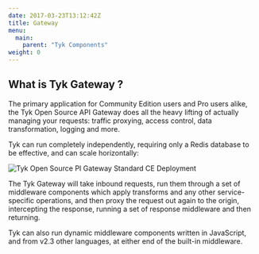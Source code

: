 ```yaml
---
date: 2017-03-23T13:12:42Z
title: Gateway
menu:
  main:
    parent: "Tyk Components"
weight: 0 
---
```


## What is Tyk Gateway ?

The primary application for Community Edition users and Pro users alike, the Tyk Open Source API Gateway does all the heavy lifting of actually managing your requests: traffic proxying, access control, data transformation, logging and more.

Tyk can run completely independently, requiring only a Redis database to be effective, and can scale horizontally:

![Tyk Open Source PI Gateway Standard CE Deployment][1]

The Tyk Gateway will take inbound requests, run them through a set of middleware components which apply transforms and any other service-specific operations, and then proxy the request out again to the origin, intercepting the response, running a set of response middleware and then returning.

Tyk can also run dynamic middleware components written in JavaScript, and from v2.3 other languages, at either end of the built-in middleware.

 [1]: /img/gateway.png